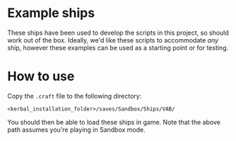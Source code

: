 # Example ships

These ships have been used to develop the scripts in this project, so should
work out of the box.  Ideally, we'd like these scripts to accommodate *any*
ship, however these examples can be used as a starting point or for testing.

# How to use

Copy the `.craft` file to the following directory:
```
<kerbal_installation_folder>/saves/Sandbox/Ships/VAB/
```

You should then be able to load these ships in game.  Note that the above path
assumes you're playing in Sandbox mode.